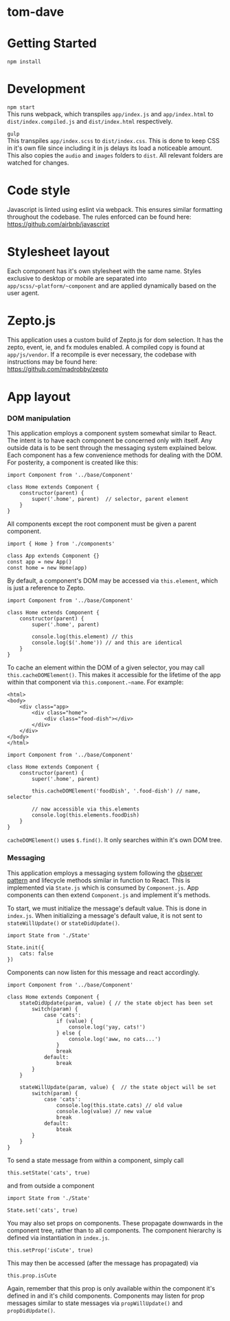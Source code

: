 # tom-dave  
  
# Getting Started  
```npm install```  
  
# Development  
```npm start```  
This runs webpack, which transpiles ```app/index.js``` and ```app/index.html``` to ```dist/index.compiled.js``` and ```dist/index.html``` respectively.  
  
```gulp```  
This transpiles ```app/index.scss``` to ```dist/index.css```. This is done to keep CSS in it's own file since including it in js delays its load a noticeable amount. This also copies the ```audio``` and ```images``` folders to ```dist```. All relevant folders are watched for changes.
  
# Code style  
Javascript is linted using eslint via webpack. This ensures similar formatting throughout the codebase. The rules enforced can be found here: 
https://github.com/airbnb/javascript

# Stylesheet layout  
Each component has it's own stylesheet with the same name. Styles exclusive to desktop or mobile are separated into ```app/scss/~platform/~component``` and are applied dynamically based on the user agent.  
  
# Zepto.js  
This application uses a custom build of Zepto.js for dom selection. It has the zepto, event, ie, and fx modules enabled. A compiled copy is found at ```app/js/vendor```. If a recompile is ever necessary, the codebase with instructions may be found here:  
https://github.com/madrobby/zepto  

# App layout  
### DOM manipulation  
This application employs a component system somewhat similar to React. The intent is to have each component be concerned only with itself. Any outside data is to be sent through the messaging system explained below. Each component has a few convenience methods for dealing with the DOM. For posterity, a component is created like this:

```
import Component from '../base/Component'

class Home extends Component {
	constructor(parent) {
		super('.home', parent)  // selector, parent element
	}
}
```

All components except the root component must be given a parent component.

```
import { Home } from './components'

class App extends Component {}
const app = new App()
const home = new Home(app)
```
  
By default, a component's DOM may be accessed via ```this.element```, which is just a reference to Zepto. 

```
import Component from '../base/Component'

class Home extends Component {
	constructor(parent) {
		super('.home', parent)

		console.log(this.element) // this
		console.log($('.home')) // and this are identical
	}
}
```

To cache an element within the DOM of a given selector, you may call ```this.cacheDOMElement()```. This makes it accessible for the lifetime of the app within that component via ```this.component.~name```. For example:

```
<html>
<body>
	<div class="app>
		<div class="home">
			<div class="food-dish"></div>
		</div>
	</div>
</body>
</html>
```

```
import Component from '../base/Component'

class Home extends Component {
	constructor(parent) {
		super('.home', parent)
		
		this.cacheDOMElement('foodDish', '.food-dish') // name, selector

		// now accessible via this.elements
		console.log(this.elements.foodDish)
	}
}
```  
  
```cacheDOMElement()``` uses ```$.find()```. It only searches within it's own DOM tree.

### Messaging  
This application employs a messaging system following the [observer pattern](http://www.oodesign.com/observer-pattern.html) and lifecycle methods similar in function to React. This is implemented via ```State.js``` which is consumed by ```Component.js```. App components can then extend ```Component.js``` and implement it's methods.  
  
To start, we must initialize the message's default value. This is done in ```index.js```. When initializing a message's default value, it is not sent to ```stateWillUpdate()``` or ```stateDidUpdate()```.

```
import State from './State'

State.init({
	cats: false
})
```
  
Components can now listen for this message and react accordingly.
  
```
import Component from '../base/Component'  
  
class Home extends Component {
	stateDidUpdate(param, value) { // the state object has been set
		switch(param) {
			case 'cats':
				if (value) {
					console.log('yay, cats!')
				} else {
					console.log('aww, no cats...')
				}
				break
			default:
				break
		}
	}

	stateWillUpdate(param, value) {  // the state object will be set
		switch(param) {
			case 'cats':
				console.log(this.state.cats) // old value
				console.log(value) // new value
				break
			default:
				bteak
		}
	}
}
```  
  
To send a state message from within a component, simply call
```
this.setState('cats', true)
```  
  
and from outside a component
```
import State from './State'

State.set('cats', true)
```
  
You may also set props on components. These propagate downwards in the component tree, rather than to all components. The component hierarchy is defined via instantiation in ```index.js```.  
  
```
this.setProp('isCute', true)
```  

This may then be accessed (after the message has propagated) via  
```
this.prop.isCute
```

Again, remember that this prop is only available within the component it's defined in and it's child components. Components may listen for prop messages similar to state messages via ```propWillUpdate()``` and ```propDidUpdate()```.